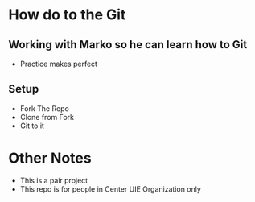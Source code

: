 # How do to the Git

## Working with Marko so he can learn how to Git

* Practice makes perfect

## Setup

* Fork The Repo
* Clone from Fork
* Git to it

# Other Notes
* This is a pair project
* This repo is for people in Center UIE Organization only
